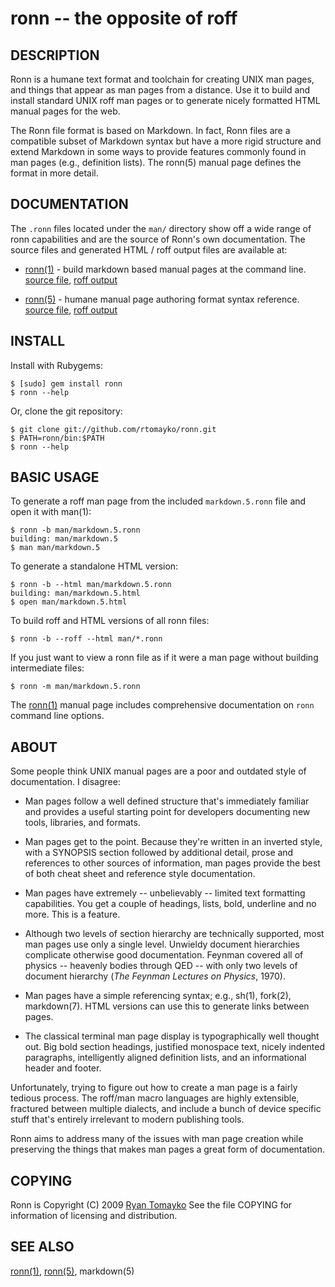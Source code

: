 ronn -- the opposite of roff
===========================

## DESCRIPTION

Ronn is a humane text format and toolchain for creating UNIX man
pages, and things that appear as man pages from a distance. Use it
to build and install standard UNIX roff man pages or to generate
nicely formatted HTML manual pages for the web.

The Ronn file format is based on Markdown. In fact, Ronn files are a
compatible subset of Markdown syntax but have a more rigid structure and
extend Markdown in some ways to provide features commonly found in man
pages (e.g., definition lists). The ronn(5) manual page defines the
format in more detail.

## DOCUMENTATION

The `.ronn` files located under the `man/` directory show off a wide
range of ronn capabilities and are the source of Ronn's own documentation.
The source files and generated HTML / roff output files are available
at:

  * [ronn(1)](http://rtomayko.github.com/ronn/ronn.1) -
    build markdown based manual pages at the command line.  
    [source file](http://github.com/rtomayko/ronn/blob/master/man/ronn.1.ronn),
    [roff output](http://github.com/rtomayko/ronn/blob/master/man/ronn.1)

  * [ronn(5)](http://rtomayko.github.com/ronn/ronn.5) -
    humane manual page authoring format syntax reference.  
    [source file](http://github.com/rtomayko/ronn/blob/master/man/ronn.5.ronn),
    [roff output](http://github.com/rtomayko/ronn/blob/master/man/ronn.5)

## INSTALL

Install with Rubygems:

    $ [sudo] gem install ronn
    $ ronn --help

Or, clone the git repository:

    $ git clone git://github.com/rtomayko/ronn.git
    $ PATH=ronn/bin:$PATH
    $ ronn --help

## BASIC USAGE

To generate a roff man page from the included `markdown.5.ronn` file and
open it with man(1):

    $ ronn -b man/markdown.5.ronn
    building: man/markdown.5
    $ man man/markdown.5

To generate a standalone HTML version:

    $ ronn -b --html man/markdown.5.ronn
    building: man/markdown.5.html
    $ open man/markdown.5.html

To build roff and HTML versions of all ronn files:

    $ ronn -b --roff --html man/*.ronn

If you just want to view a ronn file as if it were a man page without
building intermediate files:

    $ ronn -m man/markdown.5.ronn

The [ronn(1)](http://rtomayko.github.com/ronn/ronn.1) manual page
includes comprehensive documentation on `ronn` command line options.

## ABOUT

Some people think UNIX manual pages are a poor and outdated style of
documentation. I disagree:

- Man pages follow a well defined structure that's immediately
  familiar and provides a useful starting point for developers
  documenting new tools, libraries, and formats.

- Man pages get to the point. Because they're written in an inverted
  style, with a SYNOPSIS section followed by additional detail,
  prose and references to other sources of information, man pages
  provide the best of both cheat sheet and reference style
  documentation.

- Man pages have extremely -- unbelievably -- limited text
  formatting capabilities. You get a couple of headings, lists, bold,
  underline and no more. This is a feature.

- Although two levels of section hierarchy are technically
  supported, most man pages use only a single level. Unwieldy
  document hierarchies complicate otherwise good documentation.
  Feynman covered all of physics -- heavenly bodies through QED --
  with only two levels of document hierarchy (_The Feynman Lectures
  on Physics_, 1970).

- Man pages have a simple referencing syntax; e.g., sh(1), fork(2),
  markdown(7). HTML versions can use this to generate links between
  pages.

- The classical terminal man page display is typographically well
  thought out. Big bold section headings, justified monospace text,
  nicely indented paragraphs, intelligently aligned definition
  lists, and an informational header and footer.

Unfortunately, trying to figure out how to create a man page is a
fairly tedious process. The roff/man macro languages are highly
extensible, fractured between multiple dialects, and include a bunch
of device specific stuff that's entirely irrelevant to modern
publishing tools.

Ronn aims to address many of the issues with man page creation while
preserving the things that makes man pages a great form of
documentation.

## COPYING

Ronn is Copyright (C) 2009 [Ryan Tomayko](http://tomayko.com/about)
See the file COPYING for information of licensing and distribution.

## SEE ALSO

[ronn(1)](http://rtomayko.github.com/ronn/ronn.1),
[ronn(5)](http://rtomayko.github.com/ronn/ronn.5),
markdown(5)
